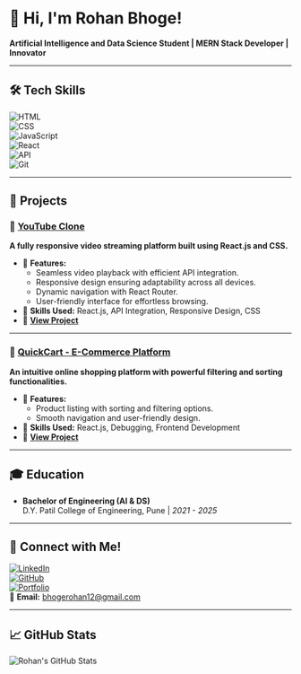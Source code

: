 # 👋 Hi, I'm Rohan Bhoge!  
**Artificial Intelligence and Data Science Student | MERN Stack Developer | Innovator**

---

## 🛠️ Tech Skills  
![HTML](https://img.shields.io/badge/-HTML-E34F26?logo=html5&logoColor=white&style=flat-square)  
![CSS](https://img.shields.io/badge/-CSS-1572B6?logo=css3&logoColor=white&style=flat-square)  
![JavaScript](https://img.shields.io/badge/-JavaScript-F7DF1E?logo=javascript&logoColor=black&style=flat-square)  
![React](https://img.shields.io/badge/-React-61DAFB?logo=react&logoColor=black&style=flat-square)  
![API](https://img.shields.io/badge/-API-6E9F00?style=flat-square)  
![Git](https://img.shields.io/badge/-Git-F05032?logo=git&logoColor=white&style=flat-square)  

---

## 🌟 Projects  

### 🎥 [YouTube Clone](https://rohanbhoge.github.io/youtube-clone/)  
**A fully responsive video streaming platform built using React.js and CSS.**  
- 📌 **Features:**
  - Seamless video playback with efficient API integration.  
  - Responsive design ensuring adaptability across all devices.  
  - Dynamic navigation with React Router.  
  - User-friendly interface for effortless browsing.  
- 🔑 **Skills Used:** React.js, API Integration, Responsive Design, CSS  
- 📂 **[View Project](https://rohanbhoge.github.io/youtube-clone/)**  

---

### 🛒 [QuickCart - E-Commerce Platform](https://rohanbhoge.github.io/quackart/)  
**An intuitive online shopping platform with powerful filtering and sorting functionalities.**  
- 📌 **Features:**
  - Product listing with sorting and filtering options.  
  - Smooth navigation and user-friendly design.  
- 🔑 **Skills Used:** React.js, Debugging, Frontend Development  
- 📂 **[View Project](https://rohanbhoge.github.io/quackart/)**  

---

## 🎓 Education  
- **Bachelor of Engineering (AI & DS)**  
  D.Y. Patil College of Engineering, Pune | *2021 - 2025*  

---

## 🤝 Connect with Me!  
[![LinkedIn](https://img.shields.io/badge/-LinkedIn-0077B5?logo=linkedin&logoColor=white&style=flat-square)](https://www.linkedin.com/in/rohanbhoge/)  
[![GitHub](https://img.shields.io/badge/-GitHub-181717?logo=github&logoColor=white&style=flat-square)](https://github.com/RohanBhoge)  
[![Portfolio](https://img.shields.io/badge/-Portfolio-blue?style=flat-square)](https://rohanbhoge.github.io/)  
📧 **Email:** [bhogerohan12@gmail.com](mailto:bhogerohan12@gmail.com)

---

## 📈 GitHub Stats  
![Rohan's GitHub Stats](https://github-readme-stats.vercel.app/api?username=RohanBhoge&show_icons=true&theme=radical)  

